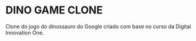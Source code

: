 # DINO GAME CLONE

Clone do jogo do dinossauro do Google criado com base no curso da Digital Innovation One.

